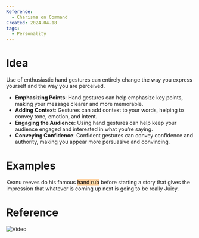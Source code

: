 ```yaml
---
Reference:
  - Charisma on Command
Created: 2024-04-18
tags:
  - Personality
---
```

# Idea

Use of enthusiastic hand gestures can entirely change the way you express yourself and the way you are perceived.

* **Emphasizing Points**: Hand gestures can help emphasize key points, making your message clearer and more memorable.
* **Adding Context**: Gestures can add context to your words, helping to convey tone, emotion, and intent.
* **Engaging the Audience**: Using hand gestures can help keep your audience engaged and interested in what you're saying.
* **Conveying Confidence**: Confident gestures can convey confidence and authority, making you appear more persuasive and convincing.
# Examples

Keanu reeves do his famous <mark style="background: #FFB86CA6;">hand rub</mark> before starting a story that gives the impression that whatever is coming up next is going to be really Juicy.

# Reference

![Video](https://www.youtube.com/watch?v=wHHwE8Y-pqk&ab_channel=CharismaonCommand)